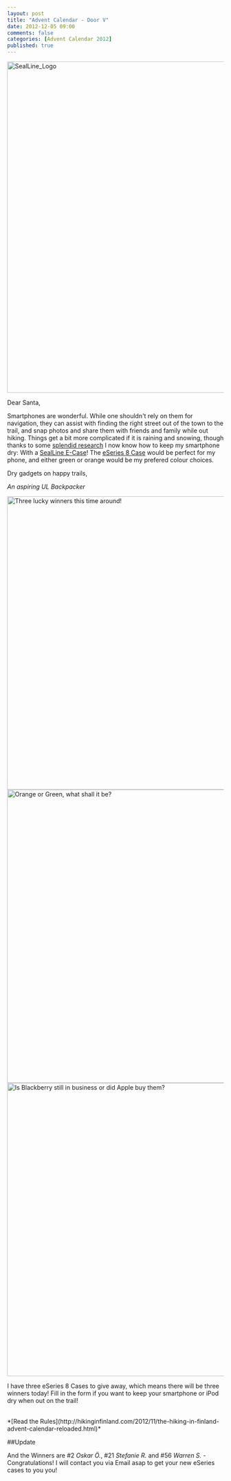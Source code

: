 ```yaml
---
layout: post
title: "Advent Calendar - Door V"
date: 2012-12-05 09:00
comments: false
categories: [Advent Calendar 2012]
published: true
---
```


<a href="http://cascadedesigns.com/en/sealline/category" title="SealLine"><img src="http://farm9.staticflickr.com/8341/8236718121_2bbd7fd602_b.jpg" width="1024" height="768" alt="SealLine_Logo"></a>

<!-- more -->

Dear Santa,

Smartphones are wonderful. While one shouldn't rely on them for navigation, they can assist with finding the right street out of the town to the trail, and snap photos and share them with friends and family while out hiking. Things get a bit more complicated if it is raining and snowing, though thanks to some [splendid research](http://hikinginfinland.com/2012/04/how-to-keep-your-gadgets-dry.html) I now know how to keep my smartphone dry: With a [SealLine E-Case](http://cascadedesigns.com/en/sealline/e-cases/category)! The [eSeries 8 Case](http://cascadedesigns.com/en/sealline/e-cases/eseries/eseries-8/product) would be perfect for my phone, and either green or orange would be my prefered colour choices. 

Dry gadgets on happy trails,


*An aspiring UL Backpacker*

<a href="http://cascadedesigns.com/en/sealline/e-cases/category" title="Three lucky winners this time around!"><img src="http://farm9.staticflickr.com/8058/8238202651_f81cd52441_b.jpg" width="1024" height="680" alt="Three lucky winners this time around!"></a>
<a href="http://cascadedesigns.com/en/sealline/e-cases/category" title="Orange or Green, what shall it be?"><img src="http://farm9.staticflickr.com/8058/8238225803_70668b91dd_b.jpg" width="1024" height="680" alt="Orange or Green, what shall it be?"></a>
<a href="http://cascadedesigns.com/en/sealline/e-cases/category" title="Is Blackberry still in business or did Apple buy them?"><img src="http://farm9.staticflickr.com/8208/8238221519_2a960b8687_b.jpg" width="1024" height="680" alt="Is Blackberry still in business or did Apple buy them?"></a>

I have three eSeries 8 Cases to give away, which means there will be three winners today! Fill in the form if you want to keep your smartphone or iPod dry when out on the trail!

<br>
*[Read the Rules](http://hikinginfinland.com/2012/11/the-hiking-in-finland-advent-calendar-reloaded.html)*

##Update

And the Winners are #2 *Oskar Ö.*, #21 *Stefanie R.* and #56 *Warren S.* - Congratulations! I will contact you via Email asap to get your new eSeries cases to you you!
